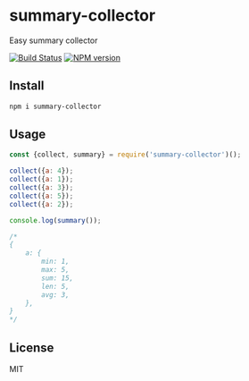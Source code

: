 # summary-collector

Easy summary collector

[![Build Status][travis-image]][travis-url]
[![NPM version][npm-image]][npm-url]

## Install

```bash
npm i summary-collector
```

## Usage

```js
const {collect, summary} = require('summary-collector')();

collect({a: 4});
collect({a: 1});
collect({a: 3});
collect({a: 5});
collect({a: 2});

console.log(summary());

/*
{
    a: {
        min: 1,
        max: 5,
        sum: 15,
        len: 5,
        avg: 3,
    },
}
*/

```

## License

MIT

[npm-url]: https://npmjs.org/package/summary-collector
[npm-image]: https://badge.fury.io/js/summary-collector.svg
[travis-url]: https://travis-ci.org/astur/summary-collector
[travis-image]: https://travis-ci.org/astur/summary-collector.svg?branch=master